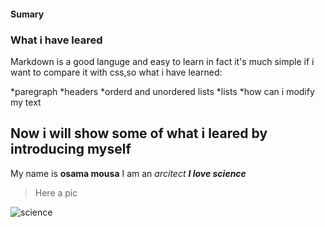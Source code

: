 #### Sumary
### What i have leared

Markdown is a good languge and easy to learn in fact it's much simple if i want to compare it with css,so what i have learned:

*paregraph
*headers
*orderd and unordered lists
*lists
*how can i modify my text

## Now i will show some of what i leared by introducing myself
My name is **osama mousa**
I am an *arcitect*
***I love science***
>Here a pic

![science](https://www.for9a.com/images/blog/2019/05/26/640x360-3chilliwack-scienceworldontheroad.png)
